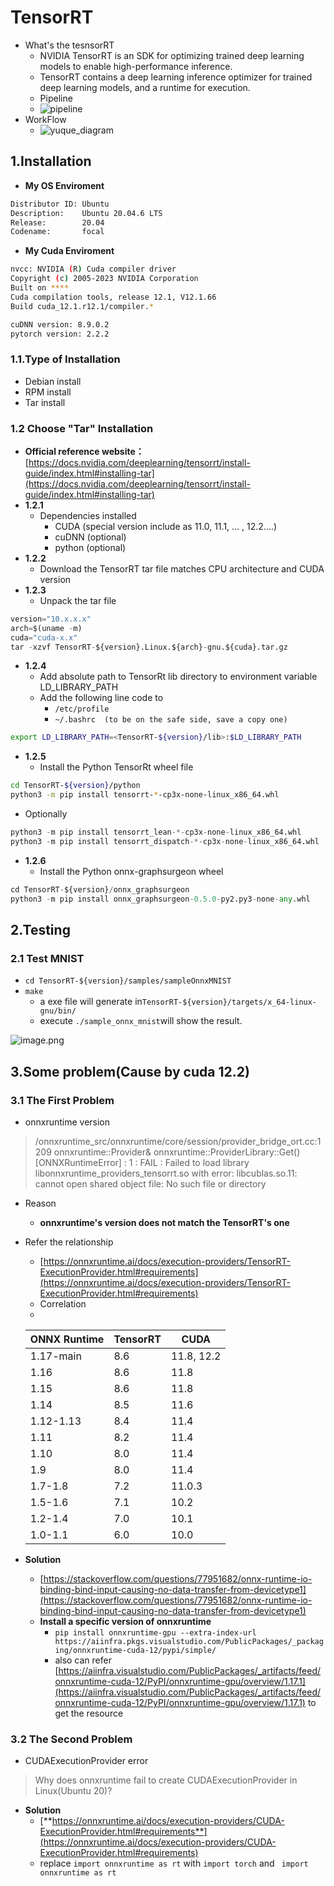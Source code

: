 
# TensorRT
- What's the tesnsorRT
   - NVIDIA TensorRT is an SDK for optimizing trained deep learning models to enable high-performance inference.
   - TensorRT contains a deep learning inference optimizer for trained deep learning models, and a runtime for execution.
   - Pipeline
   - ![pipeline](https://github.com/lililuya/break-stones/assets/141640497/c2a90491-7c2e-41a4-b4f7-4e3254374185)
- WorkFlow
   - ![yuque_diagram](https://github.com/lililuya/break-stones/assets/141640497/bae077f2-0358-4d2e-ac95-2aaa9a421b7a)



## 1.Installation
- **My OS Enviroment**
```bash
Distributor ID: Ubuntu
Description:    Ubuntu 20.04.6 LTS
Release:        20.04
Codename:       focal
```

- **My Cuda Enviroment**
```bash
nvcc: NVIDIA (R) Cuda compiler driver
Copyright (c) 2005-2023 NVIDIA Corporation
Built on ****
Cuda compilation tools, release 12.1, V12.1.66
Build cuda_12.1.r12.1/compiler.*

cuDNN version: 8.9.0.2
pytorch version: 2.2.2
```
### 1.1.Type of Installation

- Debian install
- RPM install
- Tar install
### 1.2 Choose "Tar" Installation

- **Official reference website：**[https://docs.nvidia.com/deeplearning/tensorrt/install-guide/index.html#installing-tar](https://docs.nvidia.com/deeplearning/tensorrt/install-guide/index.html#installing-tar)
- **1.2.1** 
   - Dependencies installed
      - CUDA (special version include as 11.0, 11.1, ... , 12.2....)
      - cuDNN (optional)
      - python (optional)
- **1.2.2** 
   - Download the TensorRT tar file matches CPU architecture and CUDA version
- **1.2.3**
   - Unpack the tar file
```python
version="10.x.x.x"
arch=$(uname -m)
cuda="cuda-x.x"
tar -xzvf TensorRT-${version}.Linux.${arch}-gnu.${cuda}.tar.gz
```

- **1.2.4**
   - Add absolute path to TensorRt lib directory to environment variable LD_LIBRARY_PATH
   - Add the following line code to 
      - `/etc/profile`
      - `~/.bashrc  (to be on the safe side, save a copy one)`
```bash
export LD_LIBRARY_PATH=<TensorRT-${version}/lib>:$LD_LIBRARY_PATH
```

- **1.2.5**
   - Install the Python TensorRt wheel file
```bash
cd TensorRT-${version}/python
python3 -m pip install tensorrt-*-cp3x-none-linux_x86_64.whl
```

   - Optionally
```python
python3 -m pip install tensorrt_lean-*-cp3x-none-linux_x86_64.whl
python3 -m pip install tensorrt_dispatch-*-cp3x-none-linux_x86_64.whl
```

- **1.2.6**
   - Install the Python onnx-graphsurgeon wheel
```python
cd TensorRT-${version}/onnx_graphsurgeon
python3 -m pip install onnx_graphsurgeon-0.5.0-py2.py3-none-any.whl
```
## 2.Testing
### 2.1 Test MNIST

- `cd TensorRT-${version}/samples/sampleOnnxMNIST`	
- `make`
   - a exe file will generate in`TensorRT-${version}/targets/x_64-linux-gnu/bin/ `
   - execute `./sample_onnx_mnist`will show the result.

![image.png](https://cdn.nlark.com/yuque/0/2024/png/34805283/1712425722353-84e57218-a921-4b92-8ed2-57b9e15cf345.png#averageHue=%232e3541&clientId=u28c8fe4f-ba6f-4&from=paste&height=589&id=ua8638230&originHeight=589&originWidth=476&originalType=binary&ratio=1&rotation=0&showTitle=false&size=16197&status=done&style=none&taskId=ud4037ae8-32a7-424c-8100-39fdfaf6926&title=&width=476)
## 3.Some problem(Cause by cuda 12.2)
### 3.1 The First Problem 

- onnxruntime version
> /onnxruntime_src/onnxruntime/core/session/provider_bridge_ort.cc:1209 onnxruntime::Provider& onnxruntime::ProviderLibrary::Get() [ONNXRuntimeError] : 1 : FAIL : Failed to load library libonnxruntime_providers_tensorrt.so with error: libcublas.so.11: cannot open shared object file: No such file or directory

- Reason
   - **onnxruntime's version does not match the TensorRT's one**
- Refer the relationship
   - [https://onnxruntime.ai/docs/execution-providers/TensorRT-ExecutionProvider.html#requirements](https://onnxruntime.ai/docs/execution-providers/TensorRT-ExecutionProvider.html#requirements)
   - Correlation
   - 
   | ONNX Runtime | TensorRT | CUDA |
   | --- | --- | --- |
   | 1.17-main | 8.6 | 11.8, 12.2 |
   | 1.16 | 8.6 | 11.8 |
   | 1.15 | 8.6 | 11.8 |
   | 1.14 | 8.5 | 11.6 |
   | 1.12-1.13 | 8.4 | 11.4 |
   | 1.11 | 8.2 | 11.4 |
   | 1.10 | 8.0 | 11.4 |
   | 1.9 | 8.0 | 11.4 |
   | 1.7-1.8 | 7.2 | 11.0.3 |
   | 1.5-1.6 | 7.1 | 10.2 |
   | 1.2-1.4 | 7.0 | 10.1 |
   | 1.0-1.1 | 6.0 | 10.0 |

- **Solution**
   - [https://stackoverflow.com/questions/77951682/onnx-runtime-io-binding-bind-input-causing-no-data-transfer-from-devicetype1](https://stackoverflow.com/questions/77951682/onnx-runtime-io-binding-bind-input-causing-no-data-transfer-from-devicetype1)
   - **Install a specific version of onnxruntime**
      - `pip install onnxruntime-gpu --extra-index-url https://aiinfra.pkgs.visualstudio.com/PublicPackages/_packaging/onnxruntime-cuda-12/pypi/simple/` 
      - also can refer [https://aiinfra.visualstudio.com/PublicPackages/_artifacts/feed/onnxruntime-cuda-12/PyPI/onnxruntime-gpu/overview/1.17.1](https://aiinfra.visualstudio.com/PublicPackages/_artifacts/feed/onnxruntime-cuda-12/PyPI/onnxruntime-gpu/overview/1.17.1) to get the resource 
### 3.2 The Second Problem

- CUDAExecutionProvider error
> Why does onnxruntime fail to create CUDAExecutionProvider in Linux(Ubuntu 20)?

- **Solution**
   - [**https://onnxruntime.ai/docs/execution-providers/CUDA-ExecutionProvider.html#requirements**](https://onnxruntime.ai/docs/execution-providers/CUDA-ExecutionProvider.html#requirements)
   - replace `import onnxruntime as rt` with  `import torch` and ` import onnxruntime as rt`


